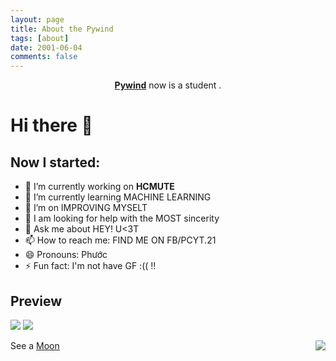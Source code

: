 ```yaml
---
layout: page
title: About the Pywind
tags: [about]
date: 2001-06-04
comments: false
---
```

    
<center><a href="https://pywind.github.io"><b>Pywind</b></a> now is a student .</center>

# Hi there 👋

## Now I started:

- 🔭 I’m currently working on **HCMUTE**
- 🌱 I’m currently learning MACHINE LEARNING
- 👯 I’m on IMPROVING MYSELT
- 🤔 I am looking for help with the MOST sincerity
- 💬 Ask me about HEY! U<3T
- 📫 How to reach me: FIND ME ON FB/PCYT.21 
- 😄 Pronouns: Phước
- ⚡ Fun fact: I'm not have GF :(( !!

## Preview
![](https://img.shields.io/badge/-Python-333?style=flat-square&logo=Python&logoColor=fff)
![](https://img.shields.io/badge/-C/C++-c14438?style=flat-square&logo=C&logoColor=fff)

<a href="#">
<img align="right" src="https://github-readme-stats.vercel.app/api?username = pywind&show_icons=true&hide_border=true&icon_color=586069&title_color=a0a9af">
</a>



See a [Moon](http://taylantatli.github.io/Moon)

